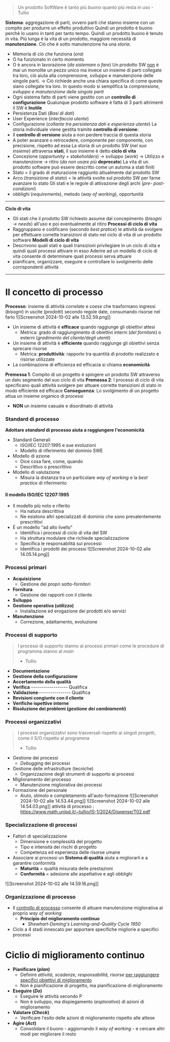 > Un prodotto SoftWare è tanto più *buono* quanto più resta in uso
> \- Tullio

**Sistema**: aggregazione di parti, ovvero parti che stanno insieme con un compito per produrre un effetto produttivo
Quindi un prodotto è buono perchè lo usano in tanti per tanto tempo. Quindi un prodotto buono è tenuto in vita. 
Più lunga è la vita di un prodotto, maggiore necessità di **manutenzione**.
Ciò che è sotto manutenzione ha una *storia*.
- Memoria di ciò che funziona (*ora*)
- O ha funzionato in certo momento
- O è ancora in lavorazione (*da sistemare o fare*)
Un prodotto SW <u>non</u> è mai un monolite un pezzo unico ma invece un insieme di parti collegate tra loro, ciò aiuta alla comprensione, sviluppo e manutenzione delle singole parti.
-> Ciò richiede anche una chiara specifica di come queste siano collegate tra loro. In questo modo si semplifica la *comprensione, sviluppo e manutenzione delle singole parti*
- Ogni sistema fatto di parti viene gestito con un **controllo di configurazione**
Qualunque prodotto software è fatta di 3 parti altrimenti il SW è **Inutile**
- Persistenza Dati (*Basi di dati*)
- User Experience (*interfaccia utente*)
- Configurazione (*collante tra persistenza dati e esperienza utente*)
La storia individuale viene gestita tramite **controllo di versione**:
- Il **controllo di versione** aiuta a non perdere traccia di questa storia
- A poter avanzare o retrocedere, componente per componente, con precisione, rispetto ad essa
La storia di un prodotto SW (*nel suo insieme*) attraversa **stati**, il suo insieme è detto **ciclo di vita**
- Concezione (*opportunity + stakeholders*) -> sviluppo (*work*) -> Utilizzo e manutenzione -> ritiro (*da non usare più* **deprecato**)
La vita di un prodotto software può essere descritto come un automa a stati finiti
- Stato = il grado di maturazione raggiunto attualmente dal prodotto SW
- Arco (*transizione di stato*) = le attività svolte sul prodotto SW per farne avanzare lo stato
Gli stati e le regole di attivazione degli archi (*pre- post- condizioni*)
- obblighi (*requirements*), metodo (*way of working*), opportunità

---
**Ciclo di vita**
- Gli stati che il prodotto SW richiesto assume dal concepimento (*bisogni -> needs*) all'uso e poi eventualmente al ritiro
**Processi di ciclo di vita**
- Raggruppano e codificano (secondo *best pratice*) le attività da svolgere per effettuare corrette transizioni di stato nel ciclo di vita di un prodotto software
**Modelli di ciclo di vita**
- Descrivono quali stati e quali transizioni privilegiare in un ciclo di vita e quindi quali processi attivare in esso
Aderire ad un modello di ciclo di vita consente di determinare quali processi serva attuare
- pianificare, organizzare, eseguire e controllare lo svolgimento delle corrispondenti attività
---
# Il concetto di processo
**Processo**: insieme di attività *correlate* e *coese* che trasformano ingressi (*bisogni*) in uscite (*prodotti*) secondo regole date, consumando risorse nel farlo
![[Screenshot 2024-10-02 alle 13.52.59.png]]
- Un insieme di attività è **efficace** quando raggiunge gli obiettivi attesi
	- Metrica: grado di raggiungimento di obiettivi interni (*del fornitore*) o esterni (*gradimento del cliente/degli utenti*)
- Un insieme di attività è **efficiente** quando raggiunge gli obiettivi senza sprecare risorse
	- Metrica: **produttività**: rapporto tra quantità di prodotto realizzato e risorse utilizzate
- La combinazione di efficienza ed efficacia si chiama **economicità**

**Premessa 1**: Compito di un progetto è spingere un prodotto SW attraverso un dato segmento del suo ciclo di vita
**Premessa 2**: I processi di ciclo di vita specificano quali attività svolgere per attuare corrette transizioni di stato in modo efficiente ed efficace
**Conseguenza**: Lo svolgimento di un progetto attua un insieme organico di processi
- **NON** un insieme casuale e disordinato di attività
### Standard di processo
**Adottare _standard_ di processo aiuta a raggiungere l'economicità**
- Standard Generali
	- ISO/IEC 12207:1995 e sue evoluzioni
	- Modello di riferimento del dominio SWE
- Modello di azione
	- Dice cosa fare, come, quando
	- Descrittivo o prescrittivo
- Modello di valutazione
	- Misura la distanza tra un particolare *way of working* e la *best practice* di riferimento
#### Il modello ISO/IEC 12207:1995
- Il modello più noto e riferito
	- Ha natura descrittiva
	- Ne esistono altri specializzati di dominio che sono prevalentemente prescrittivi
- È un modello "ad alto livello"
	- Identifica i processi di ciclo di vita del SW
	- Ha struttura modulare che richiede specializzazione
	- Specifica le responsabilità sui processi
	- Identifica i prodotti dei processi
![[Screenshot 2024-10-02 alle 14.05.14.png]]
### Processi primari
- **Acquisizione**
	- Gestione dei propri sotto-fornitori
- **Fornitura**
	- Gestione dei rapporti con il cliente
- **Sviluppo**
- **Gestione operativa (_utilizzo_)**
	- Installazione ed erogazione dei prodotti e/o servizi
- **Manutenzione**
	- Correzione, adattamento, evoluzione
### Processi di supporto
>I processi di supporto stanno ai processi primari come le procedure di programma stanno al _main_
>- Tullio
- **Documentazione**
- **Gestione della configurazione**
- **Accertamento della qualità**
- **Verifica** ------------------ Qualifica
- **Validazione**---------------- Qualifica
- **Revisioni congiunte con il cliente**
- **Verifiche ispettive interne**
- **Risoluzione dei problemi (_gestione dei cambiamenti_)**
### Processi organizzativi
> I processi organizzativi sono trasversali rispetto ai singoli progetti, come il S/O rispetto al programma
> - Tullio
- Gestione dei processi
	- *Debugging* dei processi
- Gestione delle infrastrutture (tecniche)
	- Organizzazione degli strumenti di supporto ai processi
- Miglioramento del processo
	- Manutenzione migliorativa dei processi
- Formazione del personale
	- Aiuto, stimolo e completamento all'auto-formazione
![[Screenshot 2024-10-02 alle 14.53.44.png]]
![[Screenshot 2024-10-02 alle 14.54.03.png]]
attività di processo : https://www.math.unipd.it/~tullio/IS-1/2024/Dispense/T02.pdf
### Specializzazione di processi
- Fattori di specializzazione
	- Dimensione e complessità del progetto
	- Tipo e intensità dei rischi di progetto
	- Competenza ed esperienza delle risorse umane
- Associare ai processi un **Sistema di qualità** aiuta a migliorarli e a garantire conformità
	- **Maturità** = qualità misurata delle prestazioni
	- **Conformità** = adesione alle aspettative e agli obblighi

![[Screenshot 2024-10-02 alle 14.59.16.png]]
### Organizzazione di processo
- Il <u>controllo di processo</u> consente di attuare manutenzione migliorativa al proprio *way of working*
	- **Principio del miglioramento continuo**
		- *Shewhart-Deming's Learning-and-Quality Cycle 1950*
- Ciclo a 4 stadi innescato per apportare specifiche migliorie a specifici processi

# Ciclio di miglioramento continuo
- **Pianificare (_plan_)**
	- Definire *attività, scadenze, responsabilità, risorse* <u>per raggiungere specifici obiettivi di miglioramento</u>
	- Non è pianificazione di progetto, ma pianificazione di miglioramento
- **Eseguire (_Do_)**
	- Eseguire le attività secondo P
	- Non è sviluppo, ma dispiegamento (*esplorativo*) di azioni di miglioramento
- **Valutare (_Check_)**
	- Verificare l'esito delle azioni di miglioramento rispetto alle attese
- **Agire (_Act_)**
	- Consolidare il buono - aggiornando il *way of working* - e cercare altri modi per migliorare il resto
